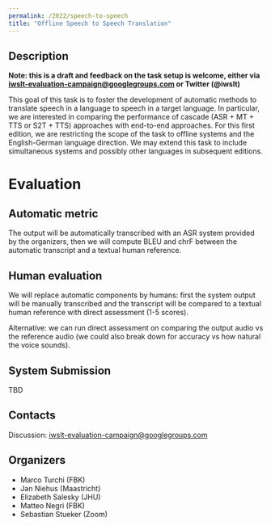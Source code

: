 ```yaml
---
permalink: /2022/speech-to-speech
title: "Offline Speech to Speech Translation"
---
```


## Description

<!-- the task, the languages, and the type of data -->

**Note: this is a draft and feedback on the task setup is welcome, either via iwslt-evaluation-campaign@googlegroups.com or Twitter (@iwslt)**

This goal of this task is to foster the development of automatic methods to translate speech in a language to speech in a target language. In particular, we are interested in comparing the performance of cascade (ASR + MT + TTS or S2T + TTS) approaches with end-to-end approaches. For this first edition, we are restricting the scope of the task to offline systems and the English-German language direction. We may extend this task to include simultaneous systems and possibly other languages in subsequent editions.

# Evaluation

## Automatic metric

The output will be automatically transcribed with an ASR system provided by the organizers, then we will compute BLEU and chrF between the automatic transcript and a textual human reference.

## Human evaluation

We will replace automatic components by humans: first the system output will be manually transcribed and the transcript will be compared to a textual human reference with direct assessment (1-5 scores).

Alternative: we can run direct assessment on comparing the output audio vs the reference audio (we could also break down for accuracy vs how natural the voice sounds).


## System Submission

TBD

## Contacts

Discussion: iwslt-evaluation-campaign@googlegroups.com

## Organizers

<!-- list of names and affiliations -->

* Marco Turchi (FBK)
* Jan Niehus (Maastricht)
* Elizabeth Salesky (JHU)
* Matteo Negri (FBK)
* Sebastian Stueker (Zoom)

<!-- Markdown notes: comments can be formed as above; bulleted lines start with a - ; if you want to have a line break either put a blank line in between the text or leave two spaces at the end of the line -->

